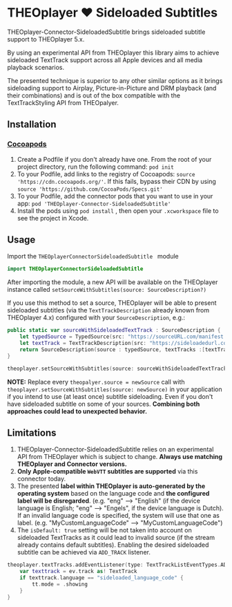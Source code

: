 # THEOplayer ❤️ Sideloaded Subtitles

THEOplayer-Connector-SideloadedSubtitle brings sideloaded subtitle support to THEOplayer 5.x.

By using an experimental API from THEOplayer this library aims to achieve sideloaded TextTrack support across all Apple devices and all media playback scenarios.

The presented technique is superior to any other similar options as it brings sideloading support to Airplay, Picture-in-Picture and DRM playback (and their combinations) and is out of the box compatible with the TextTrackStyling API from THEOpalyer.

## Installation

### [Cocoapods](https://guides.cocoapods.org/using/getting-started.html#getting-started)

1. Create a Podfile if you don't already have one. From the root of your project directory, run the following command: `pod init`
2. To your Podfile, add links to the registry of Cocoapods: `source 'https://cdn.cocoapods.org/'`. If this fails, bypass their CDN by using `source 'https://github.com/CocoaPods/Specs.git'`
3. To your Podfile, add the connector pods that you want to use in your app: `pod 'THEOplayer-Connector-SideloadedSubtitle'`
4. Install the pods using `pod install` , then open your `.xcworkspace` file to see the project in Xcode.


## Usage

Import the `THEOplayerConnectorSideloadedSubtitle ` module

```swift
import THEOplayerConnectorSideloadedSubtitle
```

After importing the module, a new API will be available on the THEOplayer instance called `setSourceWithSubtitles(source: SourceDescription?)`

If you use this method to set a source, THEOplayer will be able to present sideloaded subtitles (via the `TextTrackDescription` already known from THEOplayer 4.x) configured with your `SourceDescription`, e.g.:

```swift
public static var sourceWithSideloadedTextTrack : SourceDescription {
    let typedSource = TypedSource(src: "https://sourceURL.com/manifest.m3u8, type: "application/x-mpegurl")
    let textTrack = TextTrackDescription(src: "https://sideloadedurl.com/subtitle.vtt", srclang: "language_code", isDefault: false, kind: .subtitles, label:"Label", format: .WebVTT)
    return SourceDescription(source : typedSource, textTracks :[textTrack])
}
```
```swift
theoplayer.setSourceWithSubtitles(source: sourceWithSideloadedTextTrack)
```
**NOTE:** Replace every `theopalyer.source = newSource` call with `theoplayer.setSourceWithSubtitles(source: newSource)` in your application if you intend to use (at least once) subtitle sideloading. Even if you don't have sideloaded subtitle on some of your sources. **Combining both approaches could lead to unexpected behavior.**

## Limitations
1. THEOplayer-Connector-SideloadedSubtitle relies on an experimental API from THEOplayer which is subject to change. **Always use matching THEOplayer and Connector versions.**
2. **Only Apple-compatible `WebVTT` subtitles are supported** via this connector today.
3. The presented **label within THEOplayer is auto-generated by the operating system** based on the language code and **the configured label will be disregarded**. (e.g. "eng" --> "English" (if the device language is English; "eng" --> "Engels", if the device language is Dutch). If an invalid language code is specified, the system will use that one as label. (e.g. "MyCustomLanguageCode" --> "MyCustomLanguageCode")
4. The `isDefault: true` setting will be not taken into account on sideloaded TextTracks as it could lead to invalid source (if the stream already contains default subtitles). Enabling the desired sideloaded subtitle can be achieved via `ADD_TRACK` listener.

```swift
theoplayer.textTracks.addEventListener(type: TextTrackListEventTypes.ADD_TRACK) { ev in
    var texttrack = ev.track as! TextTrack
    if texttrack.language == "sideloaded_language_code" {
        tt.mode = .showing
    }
}
```

